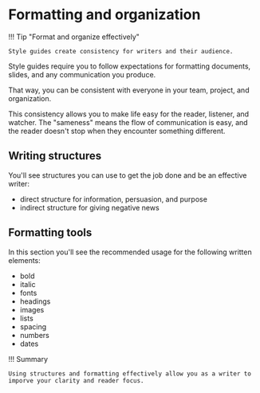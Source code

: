 # Formatting and organization

!!! Tip "Format and organize effectively"

    Style guides create consistency for writers and their audience.

Style guides require you to follow expectations for formatting documents, slides, and any communication you produce. 

That way, you can be consistent with everyone in your team, project, and organization.

This consistency allows you to make life easy for the reader, listener, and watcher. The "sameness" means the flow of communication is easy, and the reader doesn't stop when they encounter something different.

## Writing structures

You'll see structures you can use to get the job done and be an effective writer:

- direct structure for information, persuasion, and purpose
- indirect structure for giving negative news

## Formatting tools

In this section you'll see the recommended usage for the following written elements:

- bold
- italic
- fonts
- headings
- images
- lists
- spacing
- numbers
- dates


!!! Summary 

    Using structures and formatting effectively allow you as a writer to imporve your clarity and reader focus.